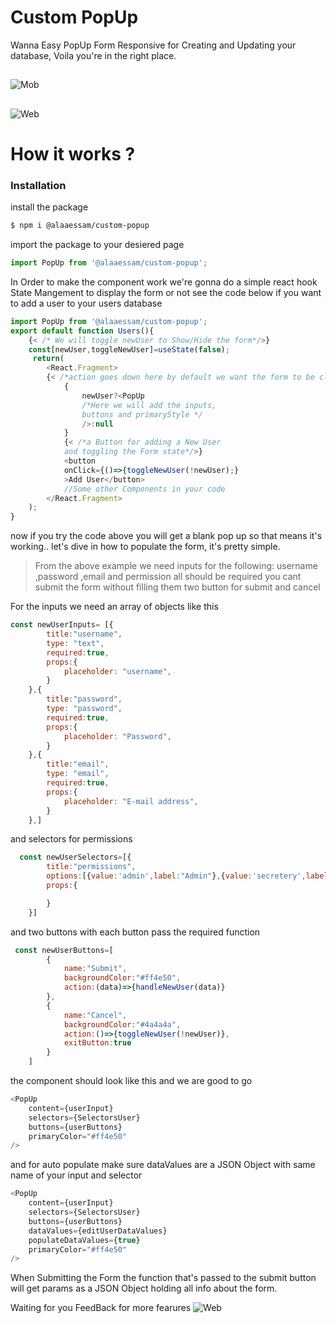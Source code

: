 # Custom PopUp
Wanna Easy PopUp Form Responsive for Creating and Updating your database,
Voila you're in the right place.
##
![Mob](https://imgur.com/sLDfkj2.png)
##
![Web](https://media.giphy.com/media/f8tbIN8CHVhDC3H6tf/giphy.gif)
##
# How it works ?
### Installation
install the package
```sh
$ npm i @alaaessam/custom-popup
```
import the package to your desiered page
```javascript
import PopUp from '@alaaessam/custom-popup';
```
In Order to make the component work we're gonna do a simple react hook State Mangement to display the form or not see the code below if you want to add a user to your users database
```javascript
import PopUp from '@alaaessam/custom-popup';
export default function Users(){
    {< /* We will toggle newUser to Show/Hide the form*/>}
    const[newUser,toggleNewUser]=useState(false);
     return(
        <React.Fragment>
        {< /*action goes down here by default we want the form to be closed*/>}
            {
                newUser?<PopUp
                /*Here we will add the inputs,
                buttons and primaryStyle */
                />:null
            }
            {< /*a Button for adding a New User
            and toggling the Form state*/>}
            <button 
            onClick={()=>{toggleNewUser(!newUser);}
            >Add User</button>
            //Some other Components in your code
        </React.Fragment>
    );
}
```
now if you try the code above you will get a blank pop up so that means it's working..
let's dive in how to populate the form, it's pretty simple.

>From the above example we need inputs for the following:
>username ,password ,email and permission all should be required you cant submit the form without filling them 
>two button for submit and cancel

For the inputs we need an array of objects like this
```javascript
const newUserInputs= [{
        title:"username",
        type: "text",
        required:true,
        props:{
            placeholder: "username",
        }
    },{
        title:"password",
        type: "password",
        required:true,
        props:{
            placeholder: "Password",
        }
    },{
        title:"email",
        type: "email",
        required:true,
        props:{
            placeholder: "E-mail address",
        }
    },]
```
and selectors for permissions
```javascript
  const newUserSelectors=[{
        title:"permissions",
        options:[{value:'admin',label:"Admin"},{value:'secretery',label:"Secretery"}],
        props:{

        }
    }]
```
and two buttons with each button pass the required function
```javascript
 const newUserButtons=[
        {
            name:"Submit",
            backgroundColor:"#ff4e50",
            action:(data)=>{handleNewUser(data)}
        }, 
        {
            name:"Cancel",
            backgroundColor:"#4a4a4a",
            action:()=>{toggleNewUser(!newUser)},
            exitButton:true
        }
    ]
```
the component should look like this and we are good to go
```javascript
<PopUp 
    content={userInput}
    selectors={SelectorsUser}
    buttons={userButtons}
    primaryColor="#ff4e50"
/>
```
and for auto populate
make sure dataValues are a JSON Object with same name of your input and selector 
```javascript
<PopUp 
    content={userInput}
    selectors={SelectorsUser}
    buttons={userButtons}
    dataValues={editUserDataValues}
    populateDataValues={true}
    primaryColor="#ff4e50"
/>
```
When Submitting the Form the function that's passed to the submit button will get params as a JSON Object holding all info about the form.

Waiting for you FeedBack for more fearures
![Web](https://media.giphy.com/media/pzvUEkOeAViy7VS7B6/giphy.gif)